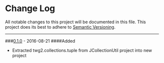 # Change Log
All notable changes to this project will be documented in this file.
This project does its best to adhere to [Semantic Versioning](http://semver.org/).


--------
###[0.1.0](N/A) - 2016-08-21
####Added
* Extracted twg2.collections.tuple from JCollectionUtil project into new project
